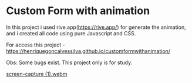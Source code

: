 # Custom Form with animation

In this project i used rive.app(https://rive.app/) for generate the animation,  and i created all code using pure Javascript and CSS. 

For access this project - https://henriquegoncalvessilva.github.io/customformwithanimation/

Obs: Some bugs exist. This project only is for study.

[screen-capture (1).webm](https://github.com/henriquegoncalvessilva/loadwithanimation/assets/22183306/5fc07fd5-0862-47e1-a147-7e92a7e34c26)
